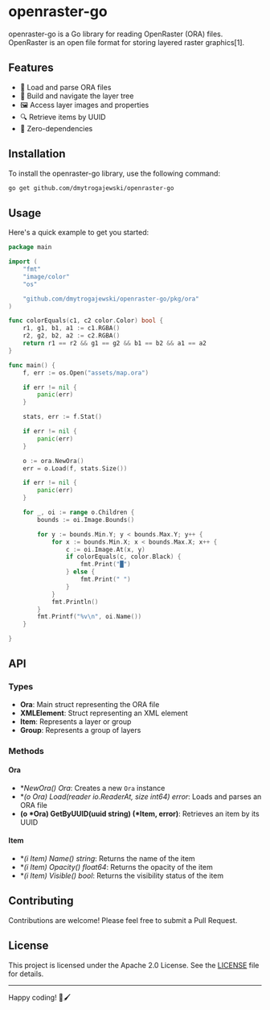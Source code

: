 # openraster-go

openraster-go is a Go library for reading OpenRaster (ORA) files. OpenRaster is an open file format for storing layered raster graphics[1].

## Features

- 📂 Load and parse ORA files
- 🌲 Build and navigate the layer tree
- 🖼️ Access layer images and properties
- 🔍 Retrieve items by UUID
- 💫 Zero-dependencies

## Installation

To install the openraster-go library, use the following command:

```sh
go get github.com/dmytrogajewski/openraster-go
```

## Usage

Here's a quick example to get you started:

```go
package main

import (
	"fmt"
	"image/color"
	"os"

	"github.com/dmytrogajewski/openraster-go/pkg/ora"
)

func colorEquals(c1, c2 color.Color) bool {
	r1, g1, b1, a1 := c1.RGBA()
	r2, g2, b2, a2 := c2.RGBA()
	return r1 == r2 && g1 == g2 && b1 == b2 && a1 == a2
}

func main() {
	f, err := os.Open("assets/map.ora")

	if err != nil {
		panic(err)
	}

	stats, err := f.Stat()

	if err != nil {
		panic(err)
	}

	o := ora.NewOra()
	err = o.Load(f, stats.Size())

	if err != nil {
		panic(err)
	}

	for _, oi := range o.Children {
		bounds := oi.Image.Bounds()

		for y := bounds.Min.Y; y < bounds.Max.Y; y++ {
			for x := bounds.Min.X; x < bounds.Max.X; x++ {
				c := oi.Image.At(x, y)
				if colorEquals(c, color.Black) {
					fmt.Print("█")
				} else {
					fmt.Print(" ")
				}
			}
			fmt.Println()
		}
		fmt.Printf("%v\n", oi.Name())
	}

}
```

## API

### Types

- **Ora**: Main struct representing the ORA file
- **XMLElement**: Struct representing an XML element
- **Item**: Represents a layer or group
- **Group**: Represents a group of layers

### Methods

#### Ora

- **NewOra() *Ora**: Creates a new `Ora` instance
- **(o *Ora) Load(reader io.ReaderAt, size int64) error**: Loads and parses an ORA file
- **(o *Ora) GetByUUID(uuid string) (*Item, error)**: Retrieves an item by its UUID

#### Item

- **(i *Item) Name() string**: Returns the name of the item
- **(i *Item) Opacity() float64**: Returns the opacity of the item
- **(i *Item) Visible() bool**: Returns the visibility status of the item

## Contributing

Contributions are welcome! Please feel free to submit a Pull Request.

## License

This project is licensed under the Apache 2.0 License. See the [LICENSE](LICENSE) file for details.

---

Happy coding! 🎨🖌️
